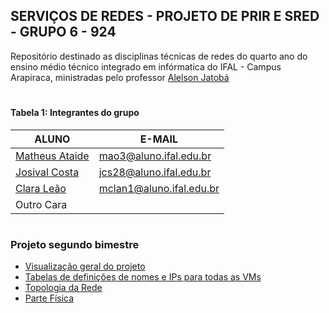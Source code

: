 ## SERVIÇOS DE REDES - PROJETO DE PRIR E SRED - GRUPO 6 - 924

Repositório destinado as disciplinas técnicas de redes do quarto ano do ensino médio técnico integrado em infórmatica do IFAL - Campus Arapiraca, ministradas pelo professor [Alelson Jatobá](https://github.com/alaelson)

# 

#### Tabela 1: Integrantes do grupo
 
|                    ALUNO                          |          E-MAIL          |
|---------------------------------------------------|--------------------------|
|[Matheus Ataide](https://github.com/Matheus-Ataide)| mao3@aluno.ifal.edu.br   | 
|[Josival Costa](https://github.com/Josival)        | jcs28@aluno.ifal.edu.br  | 
|[Clara Leão](https://github.com/mariaclaraleao)    | mclan1@aluno.ifal.edu.br | 
|Outro Cara                                         |                          |

# 

### Projeto segundo bimestre 
- [Visualização geral do projeto](https://github.com/Josival/TrabalhoRedes/blob/main/Projeto/README.md)
- [Tabelas de definições de nomes e IPs para todas as VMs](https://github.com/Josival/TrabalhoRedes/blob/main/Tabelas.md)
- [Topologia da Rede](https://github.com/Josival/TrabalhoRedes/blob/main/Topologia%20de%20Rede.md)
- [Parte Física]()

#
